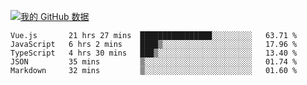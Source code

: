 [![我的 GitHub 数据](https://github-readme-stats.vercel.app/api?username=unbrain&?theme=dark)]()

<!--START_SECTION:waka-->
```text
Vue.js       21 hrs 27 mins  ████████████████░░░░░░░░░   63.71 % 
JavaScript   6 hrs 2 mins    ████▒░░░░░░░░░░░░░░░░░░░░   17.96 % 
TypeScript   4 hrs 30 mins   ███▒░░░░░░░░░░░░░░░░░░░░░   13.40 % 
JSON         35 mins         ▒░░░░░░░░░░░░░░░░░░░░░░░░   01.74 % 
Markdown     32 mins         ▒░░░░░░░░░░░░░░░░░░░░░░░░   01.60 % 
```
<!--END_SECTION:waka-->
